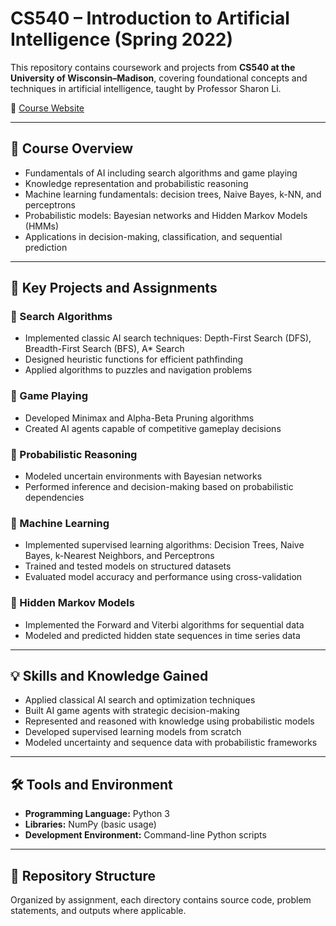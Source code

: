 # CS540 – Introduction to Artificial Intelligence (Spring 2022)

This repository contains coursework and projects from **CS540 at the University of Wisconsin–Madison**, covering foundational concepts and techniques in artificial intelligence, taught by Professor Sharon Li.

📖 [Course Website](https://pages.cs.wisc.edu/~sharonli/courses/cs540_spring2022/index.html)

---

## 🧠 Course Overview

- Fundamentals of AI including search algorithms and game playing
- Knowledge representation and probabilistic reasoning
- Machine learning fundamentals: decision trees, Naive Bayes, k-NN, and perceptrons
- Probabilistic models: Bayesian networks and Hidden Markov Models (HMMs)
- Applications in decision-making, classification, and sequential prediction

---

## 📁 Key Projects and Assignments

### 🔹 Search Algorithms
- Implemented classic AI search techniques: Depth-First Search (DFS), Breadth-First Search (BFS), A* Search
- Designed heuristic functions for efficient pathfinding
- Applied algorithms to puzzles and navigation problems

### 🔹 Game Playing
- Developed Minimax and Alpha-Beta Pruning algorithms
- Created AI agents capable of competitive gameplay decisions

### 🔹 Probabilistic Reasoning
- Modeled uncertain environments with Bayesian networks
- Performed inference and decision-making based on probabilistic dependencies

### 🔹 Machine Learning
- Implemented supervised learning algorithms: Decision Trees, Naive Bayes, k-Nearest Neighbors, and Perceptrons
- Trained and tested models on structured datasets
- Evaluated model accuracy and performance using cross-validation

### 🔹 Hidden Markov Models
- Implemented the Forward and Viterbi algorithms for sequential data
- Modeled and predicted hidden state sequences in time series data

---

## 💡 Skills and Knowledge Gained

- Applied classical AI search and optimization techniques
- Built AI game agents with strategic decision-making
- Represented and reasoned with knowledge using probabilistic models
- Developed supervised learning models from scratch
- Modeled uncertainty and sequence data with probabilistic frameworks

---

## 🛠 Tools and Environment

- **Programming Language:** Python 3
- **Libraries:** NumPy (basic usage)
- **Development Environment:** Command-line Python scripts

---

## 📂 Repository Structure

Organized by assignment, each directory contains source code, problem statements, and outputs where applicable.

